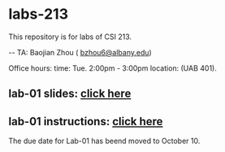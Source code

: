 # labs-213
This repository is for labs of CSI 213.

--
TA: Baojian Zhou ( bzhou6@albany.edu)

Office hours: time: Tue. 2:00pm - 3:00pm location: (UAB 401).

## lab-01 slides: [click here](https://docs.google.com/presentation/d/1CRnZOpAzPRDe7-XrciRgcUprY1UgALnRaWO2ZyCV8MQ/edit?usp=sharing)
## lab-01 instructions: [click here](https://docs.google.com/document/d/1ClnJHD79CQt70hUxhUqdDAvNq2DpmkxPs_7LtYVWbnM/edit?usp=sharing)
The due date for Lab-01 has beend moved to October 10.
